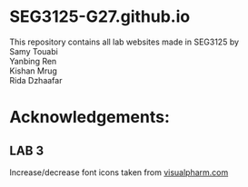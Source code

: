 # SEG3125-G27.github.io

This repository contains all lab websites made in SEG3125 by  
Samy Touabi  
Yanbing Ren  
Kishan Mrug  
Rida Dzhaafar  


# Acknowledgements:

## LAB 3
Increase/decrease font icons taken from [visualpharm.com](https://visualpharm.com/free-icons)

